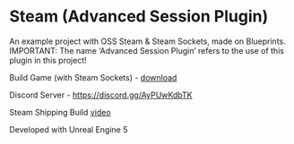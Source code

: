 # Steam (Advanced Session Plugin)
An example project with OSS Steam & Steam Sockets, made on Blueprints.
IMPORTANT: The name ‘Advanced Session Plugin’ refers to the use of this plugin in this project!

Build Game (with Steam Sockets) - [download](https://github.com/Risensy/Steam/releases/download/UE_5.5/SteamSockets.zip) 

Discord Server - https://discord.gg/AyPUwKdbTK

Steam Shipping Build [video](https://youtu.be/HoVKGNqyTsg)

Developed with Unreal Engine 5
